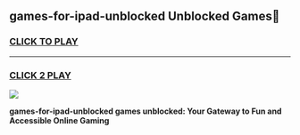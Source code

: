 
## games-for-ipad-unblocked Unblocked Games👋
<h3>
<a href="https://news.freeplayer.one?title=games-for-ipad-unblocked&ref=16F">CLICK TO PLAY</a></h3>
<hr>

<h3>
<a href="https://news.freeplayer.one?title=games-for-ipad-unblocked&ref=16F">CLICK 2 PLAY</a>
  
</h3>

<a href="https://news.freeplayer.one?title=games-for-ipad-unblocked&ref=16F/"><img src="https://clearcache.store/games.png"></a>


**games-for-ipad-unblocked games unblocked: Your Gateway to Fun and Accessible Online Gaming**
